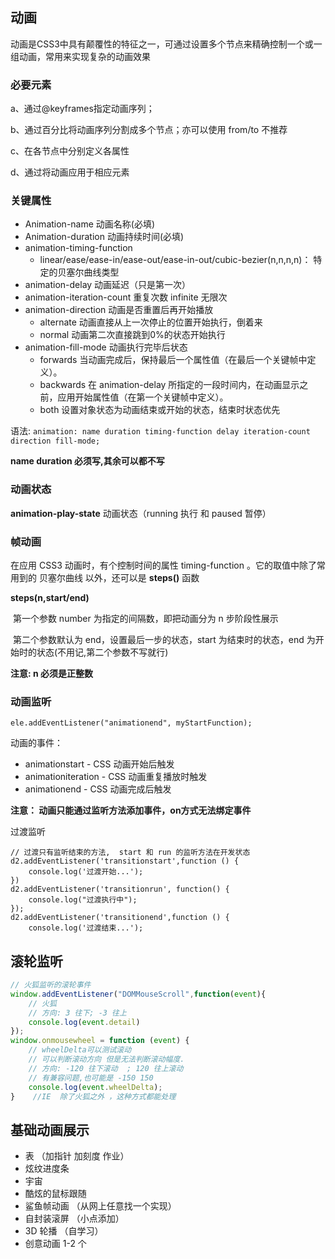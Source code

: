 ## 动画

动画是CSS3中具有颠覆性的特征之一，可通过设置多个节点来精确控制一个或一组动画，常用来实现复杂的动画效果

### 必要元素

a、通过@keyframes指定动画序列；

b、通过百分比将动画序列分割成多个节点；亦可以使用 from/to 不推荐

c、在各节点中分别定义各属性

d、通过将动画应用于相应元素

### 关键属性

+ Animation-name	 动画名称(必填)
+ Animation-duration	 动画持续时间(必填)
+ animation-timing-function
	+ linear/ease/ease-in/ease-out/ease-in-out/cubic-bezier(n,n,n,n)：	特定的贝塞尔曲线类型
+ animation-delay	动画延迟（只是第一次）
+ animation-iteration-count	 重复次数	infinite 无限次
+ animation-direction		动画是否重置后再开始播放
	+ alternate 动画直接从上一次停止的位置开始执行，倒着来
	+ normal	动画第二次直接跳到0%的状态开始执行
+ animation-fill-mode		动画执行完毕后状态
	- forwards	当动画完成后，保持最后一个属性值（在最后一个关键帧中定义）。
	- backwards	在 animation-delay 所指定的一段时间内，在动画显示之前，应用开始属性值（在第一个关键帧中定义）。
	- both	设置对象状态为动画结束或开始的状态，结束时状态优先



语法:	`animation: name duration timing-function delay iteration-count direction fill-mode;`

**name duration 必须写,其余可以都不写**



### 动画状态

**animation-play-state**	动画状态（running 执行 和 paused 暂停）



### 帧动画

在应用 CSS3 动画时，有个控制时间的属性 timing-function 。它的取值中除了常用到的 贝塞尔曲线 以外，还可以是 **steps()** 函数

**steps(n,start/end)** 

​	第一个参数 number 为指定的间隔数，即把动画分为 n 步阶段性展示

​	第二个参数默认为 end，设置最后一步的状态，start 为结束时的状态，end 为开始时的状态(不用记,第二个参数不写就行)

**注意: n 必须是正整数**



### 动画监听
`ele.addEventListener("animationend", myStartFunction);`

动画的事件：
+ animationstart - CSS 动画开始后触发
+ animationiteration - CSS 动画重复播放时触发
+ animationend - CSS 动画完成后触发

**注意： 动画只能通过监听方法添加事件，on方式无法绑定事件**

过渡监听
```
// 过渡只有监听结束的方法,  start 和 run 的监听方法在开发状态
d2.addEventListener('transitionstart',function () {
	console.log('过渡开始...');
})
d2.addEventListener('transitionrun', function() {
	console.log("过渡执行中");
});
d2.addEventListener('transitionend',function () {
	console.log('过渡结束...');
```

## 滚轮监听

```js
// 火狐监听的滚轮事件
window.addEventListener("DOMMouseScroll",function(event){
	// 火狐
	// 方向: 3 往下; -3 往上 
	console.log(event.detail)
});
window.onmousewheel = function (event) {
	// wheelDelta可以测试滚动
	// 可以判断滚动方向 但是无法判断滚动幅度.
	// 方向: -120 往下滚动  ; 120 往上滚动
	// 有兼容问题,也可能是 -150 150
	console.log(event.wheelDelta);	
}    //IE  除了火狐之外 ，这种方式都能处理
```

## 基础动画展示

+ 表  （加指针 加刻度 作业）
+ 炫纹进度条
+ 宇宙
+ 酷炫的鼠标跟随
+ 鲨鱼帧动画 （从网上任意找一个实现）
+ 自封装滚屏 （小点添加）
+ 3D 轮播 （自学习）
+ 创意动画 1-2 个

